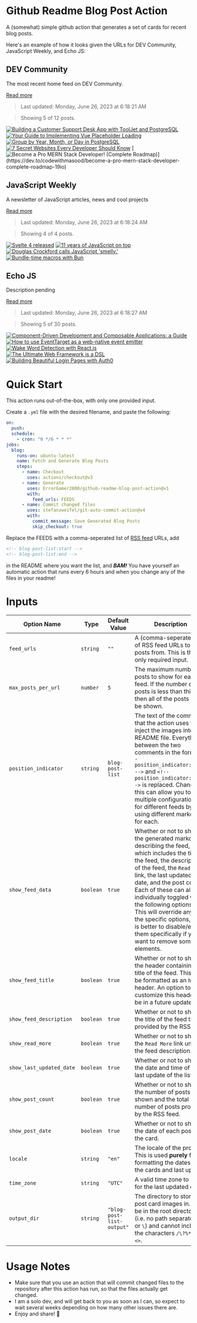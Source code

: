 # Github Readme Blog Post Action

A (somewhat) simple github action that generates a set of cards for recent blog posts.

Here's an example of how it looks given the URLs for DEV Community, JavaScript Weekly, and Echo JS:

<!-- post-list:start -->
## DEV Community

The most recent home feed on DEV Community.

[Read more](https://dev.to)
> Last updated: Monday, June 26, 2023 at 6:18:21 AM

> Showing 5 of 12 posts.

[![Building a Customer Support Desk App with ToolJet and PostgreSQL](https://raw.githubusercontent.com/ErrorGamer2000/github-readme-blog-post-action/main/generated_files/DEV_Community/Building_a_Customer_Support_Desk_App_with_ToolJet_and_PostgreSQL.svg)](https://dev.to/tooljet/building-a-customer-support-desk-app-with-tooljet-and-postgresql-2lnl)
[![Your Guide to Implementing Vue Placeholder Loading](https://raw.githubusercontent.com/ErrorGamer2000/github-readme-blog-post-action/main/generated_files/DEV_Community/Your_Guide_to_Implementing_Vue_Placeholder_Loading.svg)](https://dev.to/renanfranca/your-guide-to-implementing-vue-placeholder-loading-11df)
[![Group by Year, Month, or Day in PostgreSQL](https://raw.githubusercontent.com/ErrorGamer2000/github-readme-blog-post-action/main/generated_files/DEV_Community/Group_by_Year__Month__or_Day_in_PostgreSQL.svg)](https://dev.to/mayallo/group-by-year-month-or-day-in-postgresql-1p82)
[![7 Secret Websites Every Developer Should Know](https://raw.githubusercontent.com/ErrorGamer2000/github-readme-blog-post-action/main/generated_files/DEV_Community/7_Secret_Websites_Every_Developer_Should_Know.svg)](https://dev.to/akashpattnaik/7-secret-websites-every-developer-should-know-36f4)
[![Become a Pro MERN Stack Developer! (Complete Roadmap)](https://raw.githubusercontent.com/ErrorGamer2000/github-readme-blog-post-action/main/generated_files/DEV_Community/Become_a_Pro_MERN_Stack_Developer!_(Complete_Roadmap).svg)](https://dev.to/codewithmasood/become-a-pro-mern-stack-developer-complete-roadmap-19io)


## JavaScript Weekly

A newsletter of JavaScript articles, news and cool projects

[Read more](https://javascriptweekly.com/)
> Last updated: Monday, June 26, 2023 at 6:18:24 AM

> Showing 4 of 4 posts.

[![Svelte 4 released](https://raw.githubusercontent.com/ErrorGamer2000/github-readme-blog-post-action/main/generated_files/JavaScript_Weekly/Svelte_4_released.svg)](https://javascriptweekly.com/issues/644)
[![11 years of JavaScript on top](https://raw.githubusercontent.com/ErrorGamer2000/github-readme-blog-post-action/main/generated_files/JavaScript_Weekly/11_years_of_JavaScript_on_top.svg)](https://javascriptweekly.com/issues/643)
[![Douglas Crockford calls JavaScript 'smelly.'](https://raw.githubusercontent.com/ErrorGamer2000/github-readme-blog-post-action/main/generated_files/JavaScript_Weekly/Douglas_Crockford_calls_JavaScript_'smelly.'.svg)](https://javascriptweekly.com/issues/642)
[![Bundle-time macros with Bun](https://raw.githubusercontent.com/ErrorGamer2000/github-readme-blog-post-action/main/generated_files/JavaScript_Weekly/Bundle-time_macros_with_Bun.svg)](https://javascriptweekly.com/issues/641)


## Echo JS

Description pending

[Read more](
http://www.echojs.com
)
> Last updated: Monday, June 26, 2023 at 6:18:27 AM

> Showing 5 of 30 posts.

[![Component-Driven Development and Composable Applications: a Guide](https://raw.githubusercontent.com/ErrorGamer2000/github-readme-blog-post-action/main/generated_files/_Echo_JS_/Component-Driven_Development_and_Composable_Applications__a_Guide.svg)](https://blog.bitsrc.io/component-driven-development-and-composable-applications-a-guide-7a0934e60936)
[![How to use EventTarget as a web-native event emitter](https://raw.githubusercontent.com/ErrorGamer2000/github-readme-blog-post-action/main/generated_files/_Echo_JS_/How_to_use_EventTarget_as_a_web-native_event_emitter.svg)](/today-i-learned/how-to-use-eventtarget-as-a-web-native-event-emitter/)
[![Wake Word Detection with React.js](https://raw.githubusercontent.com/ErrorGamer2000/github-readme-blog-post-action/main/generated_files/_Echo_JS_/Wake_Word_Detection_with_React.js.svg)](https://picovoice.ai/blog/wake-word-detection-with-reactjs/)
[![The Ultimate Web Framework is a DSL](https://raw.githubusercontent.com/ErrorGamer2000/github-readme-blog-post-action/main/generated_files/_Echo_JS_/The_Ultimate_Web_Framework_is_a_DSL.svg)](https://cfe.dev/events/the-ultimate-web-framework-is-a-dsl/)
[![Building Beautiful Login Pages with Auth0](https://raw.githubusercontent.com/ErrorGamer2000/github-readme-blog-post-action/main/generated_files/_Echo_JS_/Building_Beautiful_Login_Pages_with_Auth0.svg)](https://auth0.com/blog/building-beautiful-login-pages-with-auth0/)


<!-- post-list:end -->

# Quick Start

This action runs out-of-the-box, with only one provided input.

Create a `.yml` file with the desired filename, and paste the following:

```yml
on:
  push:
  schedule:
    - cron: "0 */6 * * *"
jobs:
  blog:
    runs-on: ubuntu-latest
    name: Fetch and Generate Blog Posts
    steps:
      - name: Checkout
        uses: actions/checkout@v3
      - name: Generate
        uses: ErrorGamer2000/github-readme-blog-post-action@v1
        with:
          feed_urls: FEEDS
      - name: Commit changed files
        uses: stefanzweifel/git-auto-commit-action@v4
        with:
          commit_message: Save Generated Blog Posts
          skip_checkout: true
```

Replace the FEEDS with a comma-seperated list of [RSS feed](https://rss.com/blog/how-do-rss-feeds-work/) URLs, add

```md
<!-- blog-post-list:start -->
<!-- blog-post-list:end -->
```

in the README where you want the list, and **_BAM!_** You have yourself an automatic action that runs every 6 hours and when you change any of the files in your readme!

# Inputs

<table>
  <thead>
    <tr>
      <th>Option Name</th>
      <th>Type</th>
      <th>Default Value</th>
      <th>Description</th>
    </tr>
  </thead>
  <tbody>
    <tr>
      <td><code>feed_urls</code></td>
      <td><code>string</code></td>
      <td><code>""</code></td>
      <td>A (comma-seperated) list of RSS feed URLs to load posts from. This is the only required input.</td>
    </tr>
    <tr>
      <td><code>max_posts_per_url</code></td>
      <td><code>number</code></td>
      <td><code>5</code></td>
      <td>The maximum number of posts to show for each feed. If the number of posts is less than this, then all of the posts will be shown.</td>
    </tr>
    <tr>
      <td><code>position_indicator</code></td>
      <td><code>string</code></td>
      <td><code>blog-post-list</code></td>
      <td>The text of the comments that the action uses to inject the images into the README file. Everything between the two comments in the form <code>&lt;!-- position_indicator:start --&gt;</code> and <code>&lt;!-- position_indicator:end --&gt;</code> is replaced. Changing this can allow you to use multiple configurations for different feeds by using different markers for each.</td>
    </tr>
    <tr>
      <td><code>show_feed_data</code></td>
      <td><code>boolean</code></td>
      <td><code>true</code></td>
      <td>Whether or not to show the generated markdown describing the feed, which includes the title of the feed, the description of the feed, the <code>Read More</code> link, the last updated date, and the post count. Each of these can also be individually toggled with the following options. This will override any of the specific options, so it is better to disable/enable them specifically if you want to remove some elements.</td>
    </tr>
    <tr>
      <td><code>show_feed_title</code></td>
      <td><code>boolean</code></td>
      <td><code>true</code></td>
      <td>Whether or not to show the header containing the title of the feed. This will be formatted as an <code>h2</code> header. An option to customize this header will be in a future update.</td>
    </tr>
    <tr>
      <td><code>show_feed_description</code></td>
      <td><code>boolean</code></td>
      <td><code>true</code></td>
      <td>Whether or not to show the title of the feed that is provided by the RSS feed.</td>
    </tr>
    <tr>
      <td><code>show_read_more</code></td>
      <td><code>boolean</code></td>
      <td><code>true</code></td>
      <td>Whether or not to show the <code>Read More</code> link under the feed description.</td>
    </tr>
    <tr>
      <td><code>show_last_updated_date</code></td>
      <td><code>boolean</code></td>
      <td><code>true</code></td>
      <td>Whether or not to show the date and time of the last update of the list.</td>
    </tr>
    <tr>
      <td><code>show_post_count</code></td>
      <td><code>boolean</code></td>
      <td><code>true</code></td>
      <td>Whether or not to show the number of posts shown and the total number of posts provided by the RSS feed.</td>
    </tr>
    <tr>
      <td><code>show_post_date</code></td>
      <td><code>boolean</code></td>
      <td><code>true</code></td>
      <td>Whether or not to show the date of each post on the card.</td>
    </tr>
    <tr>
      <td><code>locale</code></td>
      <td><code>string</code></td>
      <td><code>"en"</code></td>
      <td>The locale of the project. This is used <strong>purely</strong> for formatting the dates of the cards and last update.</td>
    </tr>
    <tr>
      <td><code>time_zone</code></td>
      <td><code>string</code></td>
      <td><code>"UTC"</code></td>
      <td>A valid time zone to use for the last updated date.</td>
    </tr>
    <tr>
      <td><code>output_dir</code></td>
      <td><code>string</code></td>
      <td><code>"blog-post-list-output"</code></td>
      <td>The directory to store the post card images in. Must be in the root directory (i.e. no path separators <code>/</code> or <code>\</code>) and cannot include the characters <code>/\?%*:|"&lt;&gt;</code>.</td>
    </tr>
<!--
    <tr>
      <td><code></code></td>
      <td><cde></cde></td>
      <td><code></code></td>
      <td></td>
    </tr>
-->
  </tbody>
</table>

# Usage Notes

- Make sure that you use an action that will commit changed files to the repository after this action has run, so that the files actually get changed.
- I am a solo dev, and will get back to you as soon as I can, so expect to wait several weeks depending on how many other issues there are.
- Enjoy and share! 🤗
